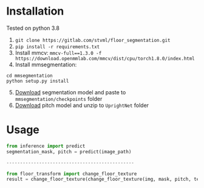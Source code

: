 # Installation
Tested on python 3.8
1) `git clone https://gitlab.com/stvml/floor_segmentation.git`
2) `pip install -r requirements.txt`
3) Install mmcv: `mmcv-full==1.3.0 -f https://download.openmmlab.com/mmcv/dist/cpu/torch1.8.0/index.html`
4) Install mmsegmentation: 
```shell
cd mmsegmentation
python setup.py install
```
5) [Download](https://github.com/SwinTransformer/storage/releases/download/v1.0.1/upernet_swin_tiny_patch4_window7_512x512.pth) segmentation model and paste to `mmsegmentation/checkpoints` folder
6) [Download](https://drive.google.com/file/d/1dlzzHxZeakkYSFfrWrO519Wc9W0GC2L_/view?usp=sharing) pitch model and unzip to `UprightNet` folder
# Usage
```python
from inference import predict
segmentation_mask, pitch = predict(image_path)

-----------------------------------------------

from floor_transform import change_floor_texture
result = change_floor_texture(change_floor_texture(img, mask, pitch, texture, texture_angle=-20))
```